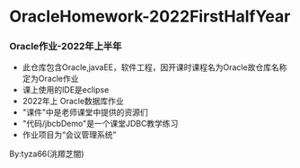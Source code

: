 # OracleHomework-2022FirstHalfYear
### Oracle作业-2022年上半年
- 此仓库包含Oracle,javaEE，软件工程，因开课时课程名为Oracle故仓库名称定为Oracle作业
- 课上使用的IDE是eclipse
- 2022年上 Oracle数据库作业  
- "课件"中是老师课堂中提供的资源们
- "代码/jbcbDemo"是一个课堂JDBC教学练习
- 作业项目为“会议管理系统”

By:tyza66(洮羱芝闇)
